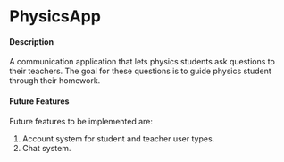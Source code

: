 # PhysicsApp

#### Description
A communication application that lets physics students ask questions to their teachers.
The goal for these questions is to guide physics student through their homework. 

#### Future Features
Future features to be implemented are:
  1. Account system for student and teacher user types.
  2. Chat system.

